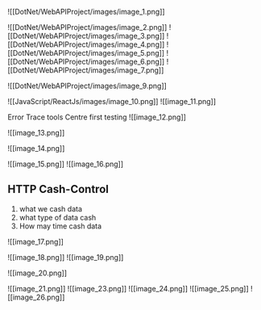 ![[DotNet/WebAPIProject/images/image_1.png]]

![[DotNet/WebAPIProject/images/image_2.png]]
![[DotNet/WebAPIProject/images/image_3.png]]
![[DotNet/WebAPIProject/images/image_4.png]]
![[DotNet/WebAPIProject/images/image_5.png]]
![[DotNet/WebAPIProject/images/image_6.png]]
![[DotNet/WebAPIProject/images/image_7.png]]

![[DotNet/WebAPIProject/images/image_9.png]]

![[JavaScript/ReactJs/images/image_10.png]]
![[image_11.png]]

Error  Trace tools
	Centre 
	first testing 
![[image_12.png]]

![[image_13.png]]

![[image_14.png]]

![[image_15.png]]
![[image_16.png]]


## HTTP Cash-Control 

1.  what we cash data 
2.  what type of data cash 
3.  How may time cash data 

![[image_17.png]]

![[image_18.png]]
![[image_19.png]]


![[image_20.png]]

![[image_21.png]]
![[image_23.png]]
![[image_24.png]]
![[image_25.png]]
![[image_26.png]]
